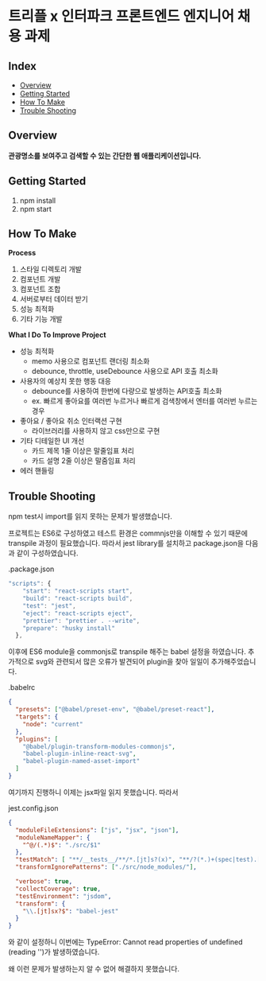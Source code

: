 # 트리플 x 인터파크 프론트엔드 엔지니어 채용 과제
## Index
  - [Overview](#overview) 
  - [Getting Started](#getting-started)
  - [How To Make](#how-to-make)
  - [Trouble Shooting](#try)


## Overview

**관광명소를 보여주고 검색할 수 있는 간단한 웹 애플리케이션입니다.**


## Getting Started

1. npm install
2. npm start


## How To Make

**Process** 
1. 스타일 디렉토리 개발
2. 컴포넌트 개발
3. 컴포넌트 조합 
4. 서버로부터 데이터 받기 
5. 성능 최적화 
6. 기타 기능 개발 

**What I Do To Improve Project**
- 성능 최적화 
  - memo 사용으로 컴포넌트 랜더링 최소화  
  - debounce, throttle, useDebounce 사용으로 API 호출 최소화  
- 사용자의 예상치 못한 행동 대응 
  - debounce를 사용하여 한번에 다량으로 발생하는 API호출 최소화 
  - ex. 빠르게 좋아요를 여러번 누르거나 빠르게 검색창에서 엔터를 여러번 누르는 경우 
- 좋아요 / 좋아요 취소 인터랙션 구현 
  - 라이브러리를 사용하지 않고 css만으로 구현 
- 기타 디테일한 UI 개선   
  - 카드 제목 1줄 이상은 말줄임표 처리  
  - 카드 설명 2줄 이상은 말줌임표 처리 
- 에러 핸들링 


## Trouble Shooting

npm test시 import를 읽지 못하는 문제가 발생했습니다. 

프로젝트는 ES6로 구성하였고 테스트 환경은 commnjs만을 이해할 수 있기 때문에 transpile 과정이 필요했습니다. 따라서 jest library를 설치하고 package.json을 다음과 같이 구성하였습니다. 

.package.json
```js
"scripts": {
    "start": "react-scripts start",
    "build": "react-scripts build",
    "test": "jest",
    "eject": "react-scripts eject",
    "prettier": "prettier . --write",
    "prepare": "husky install"
  },
```

이후에 ES6 module을 commonjs로 transpile 해주는 babel 설정을 하였습니다. 추가적으로 svg와 관련되서 많은 오류가 발견되어 plugin을 찾아 일일이 추가해주었습니다. 

.babelrc
```json
{
  "presets": ["@babel/preset-env", "@babel/preset-react"],
  "targets": {
    "node": "current"
  },
  "plugins": [
    "@babel/plugin-transform-modules-commonjs", 
    "babel-plugin-inline-react-svg", 
    "babel-plugin-named-asset-import"
  ]
}
```

여기까지 진행하니 이제는 jsx파일 읽지 못했습니다. 따라서 

jest.config.json
```json
{
  "moduleFileExtensions": ["js", "jsx", "json"],
  "moduleNameMapper": {
    "^@/(.*)$": "./src/$1"
  },
  "testMatch": [ "**/__tests__/**/*.[jt]s?(x)", "**/?(*.)+(spec|test).[jt]s?(x)" ],
  "transformIgnorePatterns": ["./src/node_modules/"],

  "verbose": true,
  "collectCoverage": true,
  "testEnvironment": "jsdom",
  "transform": {
    "\\.[jt]sx?$": "babel-jest"
  }
}
```

와 같이 설정하니 이번에는 TypeError: Cannot read properties of undefined (reading '')가 발생하였습니다. 

왜 이런 문제가 발생하는지 알 수 없어 해결하지 못했습니다. 
 
